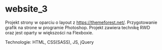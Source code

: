 # website_3

Projekt strony w oparciu o layout z https://themeforest.net/. Przygotowanie grafik na strone w programie Photoshop. Projekt zawiera technikę RWD oraz jest oparty w większości na Flexboxie.

Technologie: HTML, CSS(SASS), JS, jQuery
